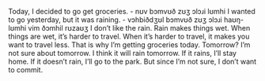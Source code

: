 Today, I decided to go get groceries. - nʊv bɔmvʊð zʊʒ ɔlɔɹi lʊmhi
I wanted to go yesterday, but it was raining. - vɔhbiðdʒʊl bɔmvʊð zʊʒ ɔlɔɹi haʊŋ-lʊmhi vim ðɔmhil rʊzaʊʒ
I don’t like the rain. 
Rain makes things wet. 
When things are wet, it’s harder to travel. 
When it’s harder to travel, it makes you want to travel less. 
That is why I’m getting groceries today. 
Tomorrow? 
I’m not sure about tomorrow. 
I think it will rain tomorrow. 
If it rains, I’ll stay home. 
If it doesn’t rain, I’ll go to the park. 
But since I’m not sure, I don’t want to commit.

